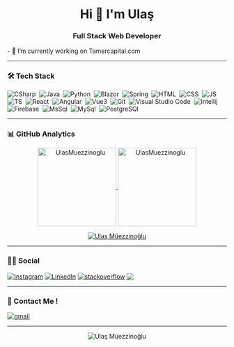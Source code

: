 <h1 align="center">Hi 👋 I'm Ulaş</h1>
<h3 align="center">Full Stack Web Developer</h3>
- 🔭 I’m currently working on Tamercapital.com

<hr class="dotted">

### 🛠 Tech Stack
![CSharp](https://img.shields.io/badge/-Csharp-05122A?style=for-the-badge&logo=csharp)&nbsp;
![Java](https://img.shields.io/badge/-Java-05122A?style=for-the-badge&logo=java&logoColor=E06C00)&nbsp;
![Python](https://img.shields.io/badge/-Python-05122A?style=for-the-badge&logo=python&logoColor=F7CB3F)&nbsp;
![Blazor](https://img.shields.io/badge/Blazor-05122A?style=for-the-badge&logo=blazor)&nbsp;
![Spring](https://img.shields.io/badge/Spring-05122A?style=for-the-badge&logo=spring&logoColor=72AC41)&nbsp;
![HTML](https://img.shields.io/badge/-HTML-05122A?style=for-the-badge&logo=HTML5&logoColor=E34F26)&nbsp;
![CSS](https://img.shields.io/badge/-CSS-05122A?style=for-the-badge&logo=CSS3&logoColor=268FC9)&nbsp;
![JS](https://img.shields.io/badge/-Javascript-05122A?style=for-the-badge&logo=javascript)&nbsp;
![TS](https://img.shields.io/badge/TypeScript-05122A?style=for-the-badge&logo=typescript)&nbsp;
![React](https://img.shields.io/badge/-React-05122A?style=for-the-badge&logo=react)&nbsp;
![Angular](https://img.shields.io/badge/-Angular-05122A?style=for-the-badge&logo=angular&logoColor=BD002E)&nbsp;
![Vue3](https://img.shields.io/badge/Vue3-05122A?style=for-the-badge&logo=vue.js)&nbsp;
![Git](https://img.shields.io/badge/-Git-05122A?style=for-the-badge&logo=git)&nbsp;
![Visual Studio Code](https://img.shields.io/badge/-Visual%20Studio%20Code-05122A?style=for-the-badge&logo=visual-studio-code&logoColor=007ACC)&nbsp;
![Intellij](https://img.shields.io/badge/-Intellij-05122A?style=for-the-badge&logo=intellij-idea&logoColor=CF3B72)&nbsp;
![Firebase](https://img.shields.io/badge/firebase-05122A?style=for-the-badge&logo=firebase&logoColor=yellow)&nbsp;
![MsSql](https://img.shields.io/badge/Ms%20Sql-05122A?style=for-the-badge&logo=microsoft-sql-server)&nbsp;
![MySql](https://img.shields.io/badge/Mysql-05122A?style=for-the-badge&logo=mysql)&nbsp;
![PostgreSQl](https://img.shields.io/badge/Postgre%20Sql-05122A?style=for-the-badge&logo=postgresql)&nbsp;


<hr class="dotted">

### 📊 GitHub Analytics  
<p align="center">
<a href="https://github.com/UlasMuezzinoglu">
  <img height="180em" align="center" src="https://github-readme-stats.vercel.app/api?username=UlasMuezzinoglu&show_icons=true&locale=en&theme=algolia&include_all_commits=true&count_private=true" alt="UlasMuezzinoglu"/>
  <img height="180em" align="center" src="https://github-readme-stats.vercel.app/api/top-langs?username=UlasMuezzinoglu&show_icons=true&locale=en&layout=compact&langs_count=8&theme=algolia" alt="UlasMuezzinoglu"/>
</a>
</p>
<p align="center"> <a href="https://github.com/ryo-ma/github-profile-trophy"><img src="https://github-profile-trophy.vercel.app/?username=UlasMuezzinoglu&theme=onestar&title=Stars,Followers,Commit,Repositories" alt="Ulaş Müezzinoğlu" /></a> </p>

<hr class="dotted">

### 🤝🏻 Social


<a href="https://instagram.com/he.justulas" target="blank"><img align="center" src="https://img.shields.io/badge/Instagram-E4405F?style=for-the-badge&logo=instagram&logoColor=white" alt="Instagram" /></a>
 <a href="https://linkedin.com/in/ulasmuezzinoglu/" target="blank"><img align="center" src="https://img.shields.io/badge/LinkedIn-0077B5?style=for-the-badge&logo=linkedin&logoColor=white" alt="LinkedIn" /></a>
<a href="https://stackoverflow.com/users/16507028/" target="blank"><img align="center" src="https://img.shields.io/badge/Stack_Overflow-FE7A16?style=for-the-badge&logo=stack-overflow&logoColor=white" alt="stackoverflow" /></a>
<a href ="https://medium.com/@martulas5252" target="blank"><img align="center" src="https://img.shields.io/badge/Medium-12100E?style=for-the-badge&logo=medium&logoColor=white"/></a>


<hr class="dotted">

### 📩 Contact Me ! 

<a href="mailto:martulas5252@gmail.com" target="blank"><img align="center" src="https://img.shields.io/badge/Gmail-D14836?style=for-the-badge&logo=gmail&logoColor=white" alt="gmail" /></a>

<hr class="dotted">
<p align="center"> <img src="https://komarev.com/ghpvc/?username=UlasMuezzinoglu&label=Profile%20Views&color=237b5e&style=flat-square" alt="Ulaş Müezzinoğlu" /> </p>
